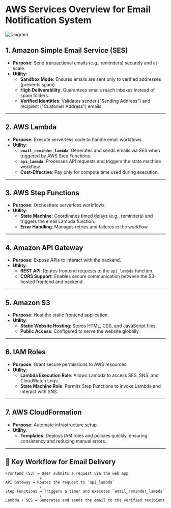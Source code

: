 # AWS Services Overview for Email Notification System
![Diagram](https://github.com/user-attachments/assets/85fb3183-22d3-44de-b3f0-6e9a17905069)

## 1. **Amazon Simple Email Service (SES)**
- **Purpose**: Send transactional emails (e.g., reminders) securely and at scale.  
- **Utility**:  
  - **Sandbox Mode**: Ensures emails are sent only to verified addresses (prevents spam).  
  - **High Deliverability**: Guarantees emails reach inboxes instead of spam folders.  
  - **Verified Identities**: Validates sender ("Sending Address") and recipient ("Customer Address") emails.  

---

## 2. **AWS Lambda**  
- **Purpose**: Execute serverless code to handle email workflows.  
- **Utility**:  
  - **`email_reminder_lambda`**: Generates and sends emails via SES when triggered by AWS Step Functions.  
  - **`api_lambda`**: Processes API requests and triggers the state machine workflow.  
  - **Cost-Effective**: Pay only for compute time used during execution.  

---

## 3. **AWS Step Functions**  
- **Purpose**: Orchestrate serverless workflows.  
- **Utility**:  
  - **State Machine**: Coordinates timed delays (e.g., reminders) and triggers the email Lambda function.  
  - **Error Handling**: Manages retries and failures in the workflow.  

---

## 4. **Amazon API Gateway**  
- **Purpose**: Expose APIs to interact with the backend.  
- **Utility**:  
  - **REST API**: Routes frontend requests to the `api_lambda` function.  
  - **CORS Support**: Enables secure communication between the S3-hosted frontend and backend.  

---

## 5. **Amazon S3**  
- **Purpose**: Host the static frontend application.  
- **Utility**:  
  - **Static Website Hosting**: Stores HTML, CSS, and JavaScript files.  
  - **Public Access**: Configured to serve the website globally.  

---

## 6. **IAM Roles**  
- **Purpose**: Grant secure permissions to AWS resources.  
- **Utility**:  
  - **Lambda Execution Role**: Allows Lambda to access SES, SNS, and CloudWatch Logs.  
  - **State Machine Role**: Permits Step Functions to invoke Lambda and interact with SNS.  

---

## 7. **AWS CloudFormation**  
- **Purpose**: Automate infrastructure setup.  
- **Utility**:  
  - **Templates**: Deploys IAM roles and policies quickly, ensuring consistency and reducing manual errors.  

---

## 🔑 **Key Workflow for Email Delivery**  
```plaintext
Frontend (S3) → User submits a request via the web app  
               ↓  
API Gateway → Routes the request to `api_lambda`  
               ↓  
Step Functions → Triggers a timer and executes `email_reminder_lambda`  
               ↓  
Lambda + SES → Generates and sends the email to the verified recipient  
